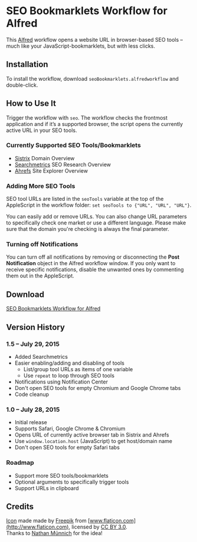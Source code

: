 # SEO Bookmarklets Workflow for Alfred
This [Alfred](http://www.alfredapp.com) workflow opens a website URL in browser-based SEO tools – much like your JavaScript-bookmarklets, but with less clicks.

## Installation
To install the workflow, download `seoBookmarklets.alfredworkflow` and double-click.

## How to Use It
Trigger the workflow with `seo`. The workflow checks the frontmost application and if it’s a supported browser, the script opens the currently active URL in your SEO tools.

### Currently Supported SEO Tools/Bookmarklets
- [Sistrix](http://www.sistrix.com/) Domain Overview
- [Searchmetrics](http://www.searchmetrics.com/) SEO Research Overview
- [Ahrefs](https://ahrefs.com/) Site Explorer Overview

### Adding More SEO Tools
SEO tool URLs are listed in the `seoTools` variable at the top of the AppleScript in the workflow folder: `set seoTools to {"URL", "URL", "URL"}`.

You can easily add or remove URLs. You can also change URL parameters to specifically check one market or use a different language. Please make sure that the domain you're checking is always the final parameter.

### Turning off Notifications
You can turn off all notifications by removing or disconnecting the **Post Notification** object in the Alfred workflow window. If you only want to receive specific notifications, disable the unwanted ones by commenting them out in the AppleScript.

## Download
[SEO Bookmarklets Workflow for Alfred](https://github.com/alexanderhuth/alfred-seo-bookmarklets-workflow/raw/master/seoBookmarklets.alfredworkflow)

## Version History
### 1.5 – July 29, 2015
- Added Searchmetrics
- Easier enabling/adding and disabling of tools
	- List/group tool URLs as items of one variable
	- Use `repeat` to loop through SEO tools
- Notifications using Notification Center
- Don't open SEO tools for empty Chromium and Google Chrome tabs
- Code cleanup

### 1.0 – July 28, 2015
- Initial release
- Supports Safari, Google Chrome & Chromium
- Opens URL of currently active browser tab in Sistrix and Ahrefs
- Use `window.location.host` (JavaScript) to get host/domain name
- Don't open SEO tools for empty Safari tabs

### Roadmap
- Support more SEO tools/bookmarklets
- Optional arguments to specifically trigger tools
- Support URLs in clipboard

## Credits
[Icon](http://www.flaticon.com/free-icon/browser_14575) made made by [Freepik](http://www.flaticon.com/authors/freepik) from [www.flaticon.com](http://www.flaticon.com), licensed by [CC BY 3.0](http://creativecommons.org/licenses/by/3.0/).  
Thanks to [Nathan Münnich](http://www.nathanmuennich.com) for the idea!
